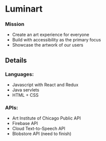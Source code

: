 # Luminart



### Mission

- Create an art experience for everyone
- Build with accessibility as the primary focus
- Showcase the artwork of our users

## Details
### Languages: 
- Javascript with React and Redux
- Java servlets
- HTML + CSS
### APIs:
- Art Institute of Chicago Public API
- Firebase API
- Cloud Text-to-Speech API
- Blobstore API
 (need to finish)
